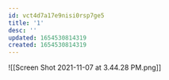 ```yaml
---
id: vct4d7a17e9nisi0rsp7ge5
title: '1'
desc: ''
updated: 1654530814319
created: 1654530814319
---
```

![[Screen Shot 2021-11-07 at 3.44.28 PM.png]]
